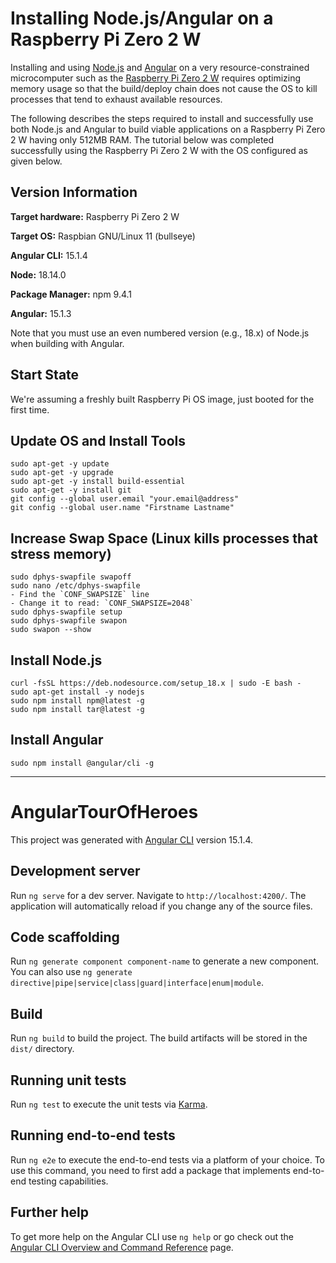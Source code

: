 # Installing Node.js/Angular on a Raspberry Pi Zero 2 W

Installing and using [Node.js](https://nodejs.org/en/) and [Angular](https://angular.io/) on a very resource-constrained microcomputer such as the [Raspberry Pi Zero 2 W](https://www.raspberrypi.com/products/raspberry-pi-zero-2-w/) requires optimizing memory usage so that the build/deploy chain does not cause the OS to kill processes that tend to exhaust available resources.

The following describes the steps required to install and successfully use both Node.js and Angular to build viable applications on a Raspberry Pi Zero 2 W having only 512MB RAM. The tutorial below was completed successfully using the Raspberry Pi Zero 2 W with the OS configured as given below.

## Version Information

**Target hardware:** Raspberry Pi Zero 2 W

**Target OS:** Raspbian GNU/Linux 11 (bullseye)

**Angular CLI:** 15.1.4

**Node:** 18.14.0

**Package Manager:** npm 9.4.1

**Angular:** 15.1.3

Note that you must use an even numbered version (e.g., 18.x) of Node.js when building with Angular.

## Start State

We're assuming a freshly built Raspberry Pi OS image, just booted for the first time.

## Update OS and Install Tools

```
sudo apt-get -y update
sudo apt-get -y upgrade
sudo apt-get -y install build-essential
sudo apt-get -y install git
git config --global user.email "your.email@address"
git config --global user.name "Firstname Lastname"
```

## Increase Swap Space (Linux kills processes that stress memory)

```
sudo dphys-swapfile swapoff
sudo nano /etc/dphys-swapfile
- Find the `CONF_SWAPSIZE` line
- Change it to read: `CONF_SWAPSIZE=2048`
sudo dphys-swapfile setup
sudo dphys-swapfile swapon
sudo swapon --show
```

## Install Node.js

```
curl -fsSL https://deb.nodesource.com/setup_18.x | sudo -E bash -
sudo apt-get install -y nodejs
sudo npm install npm@latest -g
sudo npm install tar@latest -g
```

## Install Angular

```
sudo npm install @angular/cli -g
```

<hr>

# AngularTourOfHeroes

This project was generated with [Angular CLI](https://github.com/angular/angular-cli) version 15.1.4.

## Development server

Run `ng serve` for a dev server. Navigate to `http://localhost:4200/`. The application will automatically reload if you change any of the source files.

## Code scaffolding

Run `ng generate component component-name` to generate a new component. You can also use `ng generate directive|pipe|service|class|guard|interface|enum|module`.

## Build

Run `ng build` to build the project. The build artifacts will be stored in the `dist/` directory.

## Running unit tests

Run `ng test` to execute the unit tests via [Karma](https://karma-runner.github.io).

## Running end-to-end tests

Run `ng e2e` to execute the end-to-end tests via a platform of your choice. To use this command, you need to first add a package that implements end-to-end testing capabilities.

## Further help

To get more help on the Angular CLI use `ng help` or go check out the [Angular CLI Overview and Command Reference](https://angular.io/cli) page.
